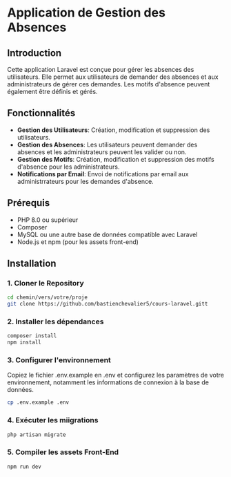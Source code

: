 # Application de Gestion des Absences

## Introduction

Cette application Laravel est conçue pour gérer les absences des utilisateurs. Elle permet aux utilisateurs de demander des absences et aux administrateurs de gérer ces demandes. Les motifs d'absence peuvent également être définis et gérés.

## Fonctionnalités

- **Gestion des Utilisateurs**: Création, modification et suppression des utilisateurs.
- **Gestion des Absences**: Les utilisateurs peuvent demander des absences et les administrateurs peuvent les valider ou non.
- **Gestion des Motifs**: Création, modification et suppression des motifs d'absence pour les administrateurs.
- **Notifications par Email**: Envoi de notifications par email aux administrrateurs pour les demandes d'absence.

## Prérequis

- PHP 8.0 ou supérieur
- Composer
- MySQL ou une autre base de données compatible avec Laravel
- Node.js et npm (pour les assets front-end)

## Installation

### 1. Cloner le Repository

```bash
cd chemin/vers/votre/proje
git clone https://github.com/bastienchevalier5/cours-laravel.gitt
```

### 2. Installer les dépendances

```bash
composer install
npm install
```

### 3. Configurer l'environnement

Copiez le fichier .env.example en .env et configurez les paramètres de votre environnement, notamment les informations de connexion à la base de données.

```bash
cp .env.example .env
```

### 4. Exécuter les miigrations

```bash
php artisan migrate
```

### 5. Compiler les assets Front-End

```bash
npm run dev
```



